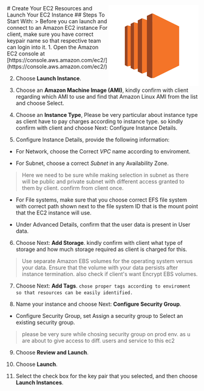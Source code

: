 <img src="icon.png" align="right" />
# Create Your EC2 Resources and Launch Your EC2 Instance
## Steps To Start With:
> Before you can launch and connect to an Amazon EC2 instance For client, make sure you have correct keypair name so that respective team can login into it.
1. Open the Amazon EC2 console at [https://console.aws.amazon.com/ec2/](https://console.aws.amazon.com/ec2/)

2. Choose **Launch Instance**.

3. Choose an **Amazon Machine Image (AMI)**, kindly confirm with client regarding which AMI to use and find that Amazon Linux AMI from the list and choose Select.

4. Choose an **Instance Type**, Please be very particular about instance type as client have to pay charges according to instance type. so kindly confirm with client and choose Next: Configure Instance Details.

5. Configure Instance Details, provide the following information:

  - For Network, choose the Correct *VPC* name according to enviroment.

  - For Subnet, choose a correct *Subnet* in any Availability Zone.
  > Here we need to be sure while making selection in subnet as there will be public and private subnet with different access granted to them by client. confirm from client once.

  - For File systems, make sure that you choose correct EFS file system with correct path shown next to the file system ID that is the mount point that the EC2 instance will use.

  - Under Advanced Details, confirm that the user data is present in User data.

6. Choose Next: **Add Storage**. kindly confirm with client what type of storage and how much storage required as client is charged for this.
> Use separate Amazon EBS volumes for the operating system versus your data. Ensure that the volume with your data persists after instance termination. also check if client's want Encrypt EBS volumes.

7. Choose Next: **Add Tags**. `chose proper tags according to enviroment so that resources can be easily identified.`

8. Name your instance and choose Next: **Configure Security Group**.

- Configure Security Group, set Assign a security group to Select an existing security group. 
> please be very sure while chosing security group on prod env. as u are about to give access to diff. users and service to this ec2

9. Choose **Review and Launch**.

10. Choose **Launch**.

11. Select the check box for the key pair that you selected, and then choose **Launch Instances**.
